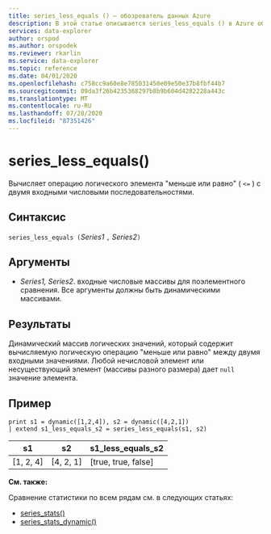 ```yaml
---
title: series_less_equals () — обозреватель данных Azure
description: В этой статье описывается series_less_equals () в Azure обозреватель данных.
services: data-explorer
author: orspod
ms.author: orspodek
ms.reviewer: rkarlin
ms.service: data-explorer
ms.topic: reference
ms.date: 04/01/2020
ms.openlocfilehash: c758cc9a60e8e785031450e09e50e37b8fbf44b7
ms.sourcegitcommit: 09da3f26b4235368297b8b9b604d4282228a443c
ms.translationtype: MT
ms.contentlocale: ru-RU
ms.lasthandoff: 07/28/2020
ms.locfileid: "87351426"
---
```

# <a name="series_less_equals"></a>series_less_equals()

Вычисляет операцию логического элемента "меньше или равно" ( `<=` ) с двумя входными числовыми последовательностями.

## <a name="syntax"></a>Синтаксис

`series_less_equals (`*Series1* `,` *Series2*`)`

## <a name="arguments"></a>Аргументы

* *Series1, Series2*. входные числовые массивы для поэлементного сравнения. Все аргументы должны быть динамическими массивами. 

## <a name="returns"></a>Результаты

Динамический массив логических значений, который содержит вычисляемую логическую операцию "меньше или равно" между двумя входными значениями. Любой нечисловой элемент или несуществующий элемент (массивы разного размера) дает `null` значение элемента.

## <a name="example"></a>Пример

<!-- csl: https://help.kusto.windows.net:443/Samples -->
```kusto
print s1 = dynamic([1,2,4]), s2 = dynamic([4,2,1])
| extend s1_less_equals_s2 = series_less_equals(s1, s2)
```

|s1|s2|s1_less_equals_s2|
|---|---|---|
|[1, 2, 4]|[4, 2, 1]|[true, true, false]|

**См. также:**

Сравнение статистики по всем рядам см. в следующих статьях:
* [series_stats()](series-statsfunction.md)
* [series_stats_dynamic()](series-stats-dynamicfunction.md)

